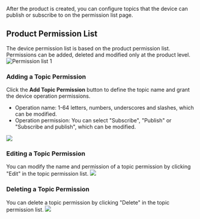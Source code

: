 [//]: # (chinagitpath:XXXXX)

After the product is created, you can configure topics that the device can publish or subscribe to on the permission list page.

## Product Permission List

The device permission list is based on the product permission list. Permissions can be added, deleted and modified only at the product level.
![Permission list 1](https://main.qcloudimg.com/raw/05da37ce6012d0bf01928b22de741040.png)

### Adding a Topic Permission

Click the **Add Topic Permission** button to define the topic name and grant the device operation permissions.
- Operation name: 1-64 letters, numbers, underscores and slashes, which can be modified.
- Operation permission: You can select "Subscribe", "Publish" or "Subscribe and publish", which can be modified.

![](https://main.qcloudimg.com/raw/44afb5b1df0b37dc41181ef974cdbdb3.png)

### Editing a Topic Permission

You can modify the name and permission of a topic permission by clicking "Edit" in the topic permission list.
![](https://main.qcloudimg.com/raw/418426c212e2ea2548b0dcd1d3fad2a7.png)

### Deleting a Topic Permission

You can delete a topic permission by clicking "Delete" in the topic permission list.
![](https://main.qcloudimg.com/raw/5d42355f2c91ab24b0dd483614f3cb4f.png)

